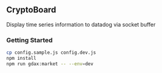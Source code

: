 ## CryptoBoard
Display time series information to datadog via socket buffer

### Getting Started
```bash
cp config.sample.js config.dev.js
npm install
npm run gdax:market -- --env=dev
```
